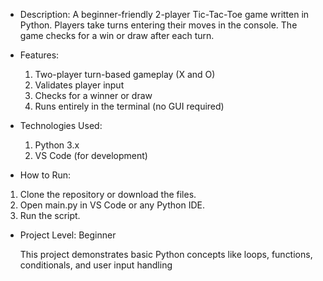 * Description:
    A beginner-friendly 2-player Tic-Tac-Toe game written in Python. Players take turns entering their moves in the console. The game checks for a win or draw after each turn.

* Features:
    1) Two-player turn-based gameplay (X and O)
    2) Validates player input
    3) Checks for a winner or draw
    4) Runs entirely in the terminal (no GUI required)

* Technologies Used:
    1) Python 3.x
    2) VS Code (for development)

* How to Run:
1) Clone the repository or download the files.
2) Open main.py in VS Code or any Python IDE.
3) Run the script.


* Project Level: Beginner
  
   This project demonstrates basic Python concepts like loops, functions, conditionals, and user input handling
